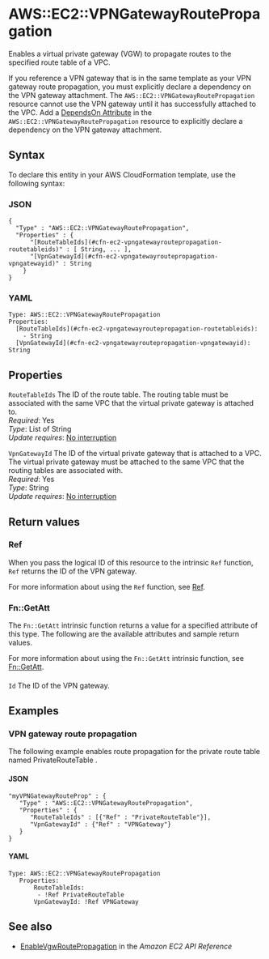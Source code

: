 # AWS::EC2::VPNGatewayRoutePropagation<a name="aws-resource-ec2-vpngatewayroutepropagation"></a>

Enables a virtual private gateway \(VGW\) to propagate routes to the specified route table of a VPC\.

If you reference a VPN gateway that is in the same template as your VPN gateway route propagation, you must explicitly declare a dependency on the VPN gateway attachment\. The `AWS::EC2::VPNGatewayRoutePropagation` resource cannot use the VPN gateway until it has successfully attached to the VPC\. Add a [ DependsOn Attribute](https://docs.aws.amazon.com/AWSCloudFormation/latest/UserGuide/aws-attribute-dependson.html) in the `AWS::EC2::VPNGatewayRoutePropagation` resource to explicitly declare a dependency on the VPN gateway attachment\.

## Syntax<a name="aws-resource-ec2-vpngatewayroutepropagation-syntax"></a>

To declare this entity in your AWS CloudFormation template, use the following syntax:

### JSON<a name="aws-resource-ec2-vpngatewayroutepropagation-syntax.json"></a>

```
{
  "Type" : "AWS::EC2::VPNGatewayRoutePropagation",
  "Properties" : {
      "[RouteTableIds](#cfn-ec2-vpngatewayroutepropagation-routetableids)" : [ String, ... ],
      "[VpnGatewayId](#cfn-ec2-vpngatewayroutepropagation-vpngatewayid)" : String
    }
}
```

### YAML<a name="aws-resource-ec2-vpngatewayroutepropagation-syntax.yaml"></a>

```
Type: AWS::EC2::VPNGatewayRoutePropagation
Properties: 
  [RouteTableIds](#cfn-ec2-vpngatewayroutepropagation-routetableids): 
    - String
  [VpnGatewayId](#cfn-ec2-vpngatewayroutepropagation-vpngatewayid): String
```

## Properties<a name="aws-resource-ec2-vpngatewayroutepropagation-properties"></a>

`RouteTableIds`  <a name="cfn-ec2-vpngatewayroutepropagation-routetableids"></a>
The ID of the route table\. The routing table must be associated with the same VPC that the virtual private gateway is attached to\.   
*Required*: Yes  
*Type*: List of String  
*Update requires*: [No interruption](https://docs.aws.amazon.com/AWSCloudFormation/latest/UserGuide/using-cfn-updating-stacks-update-behaviors.html#update-no-interrupt)

`VpnGatewayId`  <a name="cfn-ec2-vpngatewayroutepropagation-vpngatewayid"></a>
The ID of the virtual private gateway that is attached to a VPC\. The virtual private gateway must be attached to the same VPC that the routing tables are associated with\.   
*Required*: Yes  
*Type*: String  
*Update requires*: [No interruption](https://docs.aws.amazon.com/AWSCloudFormation/latest/UserGuide/using-cfn-updating-stacks-update-behaviors.html#update-no-interrupt)

## Return values<a name="aws-resource-ec2-vpngatewayroutepropagation-return-values"></a>

### Ref<a name="aws-resource-ec2-vpngatewayroutepropagation-return-values-ref"></a>

When you pass the logical ID of this resource to the intrinsic `Ref` function, `Ref` returns the ID of the VPN gateway\.

For more information about using the `Ref` function, see [Ref](https://docs.aws.amazon.com/AWSCloudFormation/latest/UserGuide/intrinsic-function-reference-ref.html)\.

### Fn::GetAtt<a name="aws-resource-ec2-vpngatewayroutepropagation-return-values-fn--getatt"></a>

The `Fn::GetAtt` intrinsic function returns a value for a specified attribute of this type\. The following are the available attributes and sample return values\.

For more information about using the `Fn::GetAtt` intrinsic function, see [Fn::GetAtt](https://docs.aws.amazon.com/AWSCloudFormation/latest/UserGuide/intrinsic-function-reference-getatt.html)\.

#### <a name="aws-resource-ec2-vpngatewayroutepropagation-return-values-fn--getatt-fn--getatt"></a>

`Id`  <a name="Id-fn::getatt"></a>
The ID of the VPN gateway\.

## Examples<a name="aws-resource-ec2-vpngatewayroutepropagation--examples"></a>



### VPN gateway route propagation<a name="aws-resource-ec2-vpngatewayroutepropagation--examples--VPN_gateway_route_propagation"></a>

The following example enables route propagation for the private route table named PrivateRouteTable \.

#### JSON<a name="aws-resource-ec2-vpngatewayroutepropagation--examples--VPN_gateway_route_propagation--json"></a>

```
"myVPNGatewayRouteProp" : {
   "Type" : "AWS::EC2::VPNGatewayRoutePropagation",
   "Properties" : {
      "RouteTableIds" : [{"Ref" : "PrivateRouteTable"}],
      "VpnGatewayId" : {"Ref" : "VPNGateway"}
   }
}
```

#### YAML<a name="aws-resource-ec2-vpngatewayroutepropagation--examples--VPN_gateway_route_propagation--yaml"></a>

```
Type: AWS::EC2::VPNGatewayRoutePropagation
   Properties:
       RouteTableIds: 
        - !Ref PrivateRouteTable
       VpnGatewayId: !Ref VPNGateway
```

## See also<a name="aws-resource-ec2-vpngatewayroutepropagation--seealso"></a>
+  [EnableVgwRoutePropagation](https://docs.aws.amazon.com/AWSEC2/latest/APIReference/API_EnableVgwRoutePropagation.html) in the *Amazon EC2 API Reference*


